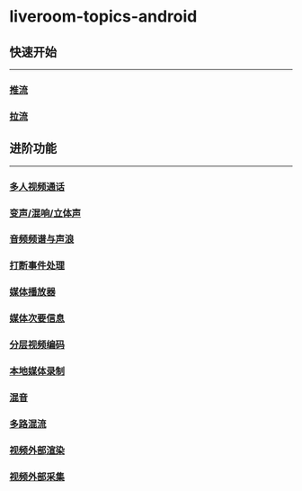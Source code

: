 # liveroom-topics-android

## 快速开始  
---
### [推流](https://github.com/zegodev/liveroom-topics-android/tree/master/src/LiveRoomPlayground/publish)  
### [拉流](https://github.com/zegodev/liveroom-topics-android/tree/master/src/LiveRoomPlayground/play)  
## 进阶功能  
---
### [多人视频通话](https://github.com/zegodev/liveroom-topics-android/tree/master/src/LiveRoomPlayground/videoCommunicaton=)  
### [变声/混响/立体声](https://github.com/zegodev/liveroom-topics-android/tree/master/src/LiveRoomPlayground/soundProcessing)
### [音频频谱与声浪](https://github.com/zegodev/liveroom-topics-android/tree/master/src/LiveRoomPlayground/frequencySpectrum)
### [打断事件处理](https://github.com/zegodev/liveroom-topics-android/tree/master/src/LiveRoomPlayground/interruptHandler)
### [媒体播放器](https://github.com/zegodev/liveroom-topics-android/tree/master/src/LiveRoomPlayground/mediaplayer)
### [媒体次要信息](https://github.com/zegodev/liveroom-topics-android/tree/master/src/LiveRoomPlayground/mediasideinfo)
### [分层视频编码](https://github.com/zegodev/liveroom-topics-android/tree/master/src/LiveRoomPlayground/layeredcoding)
### [本地媒体录制](https://github.com/zegodev/liveroom-topics-android/tree/master/src/LiveRoomPlayground/mediarecorder)
### [混音](https://github.com/zegodev/liveroom-topics-android/tree/master/src/LiveRoomPlayground/mixing)
### [多路混流](https://github.com/zegodev/liveroom-topics-android/tree/master/src/LiveRoomPlayground/mixstream)
### [视频外部渲染](https://github.com/zegodev/liveroom-topics-android/tree/master/src/LiveRoomPlayground/videoexternalrender)
### [视频外部采集](https://github.com/zegodev/liveroom-topics-android/tree/master/src/LiveRoomPlayground/videocapture)
